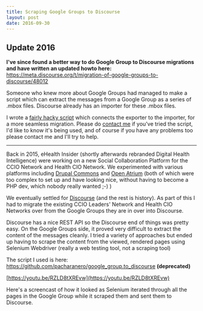 ```yaml
---
title: Scraping Google Groups to Discourse
layout: post
date: 2016-09-30
---
```


## Update 2016

**I've since found a better way to do Google Group to Discourse migrations and have written an updated howto here:** <https://meta.discourse.org/t/migration-of-google-groups-to-discourse/48012>

Someone who knew more about Google Groups had managed to make a script which can extract the messages from a Google Group as a series of .mbox files. Discourse already has an importer for these .mbox files.

I wrote a [fairly hacky script](https://github.com/pacharanero/google_group.to_discourse) which connects the exporter to the importer, for a more seamless migration. Please do [contact me](mailto:marcusbaw@gmail.com) if you've tried the script, I'd like to know it's being used, and of course if you have any problems too please contact me and I'll try to help.

------



Back in 2015, eHealth Insider (shortly afterwards rebranded Digital Health Intelligence) were working on a new Social Collaboration Platform for the CCIO Network and Health CIO Network. We experimented with various platforms including [Drupal Commons](https://www.drupal.org/project/commons) and [Open Atrium](http://www.openatrium.com/#!/) (both of which were too complex to set up and have looking nice, without having to become a PHP dev, which nobody really wanted ;-) )

We eventually settled for [Discourse](http://www.discourse.org) (and the rest is history). As part of this I had to migrate the existing CCIO Leaders' Network and Health CIO Networks over from the Google Groups they are in over into Discourse.

Discourse has a nice REST API so the Discourse end of things was pretty easy. On the Google Groups side, it proved very difficult to extract the content of the messages cleanly. I tried a variety of approaches but ended up having to scrape the content from the viewed, rendered pages using Selenium Webdriver (really a web testing tool, not a scraping tool)

The script I used is here: https://github.com/pacharanero/google_group.to_discourse **(deprecated)**

[https://youtu.be/RZLD8tXREvw](https://youtu.be/RZLD8tXREvw)

Here's a screencast of how it looked as Selenium iterated through all the pages in the Google Group while it scraped them and sent them to Discourse.
